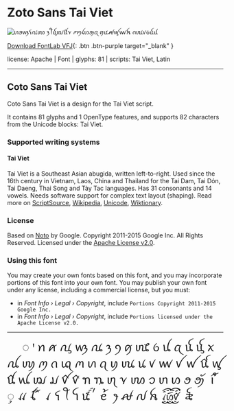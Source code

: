 

# Zoto Sans Tai Viet

![ꪕꪮꪃꪺꪄꪪ ꪅꪻꪍꪢꪠꪩ ꪔꪆꪶꪭꪯꪋ ꪇꪽꫛꪟꪛꫝ ꪒꪘꪚꪉꪌꪊ](images/zotosans-taiviet.svg)

[Download FontLab VFJ](https://downgit.github.io/#/home?url=https://github.com/fontlabcom/getgo-fonts/blob/main/getgo-fonts/apache/zotosans/zotosans-taiviet.ttf){: .btn .btn-purple target="_blank" }

license: Apache \| Font \| glyphs: 81 \| scripts: Tai Viet, Latin

---


## Coto Sans Tai Viet

Coto Sans Tai Viet is a design for the Tai Viet script.

It contains 81 glyphs and 1 OpenType features, and supports 82 characters from the Unicode blocks: Tai Viet.


### Supported writing systems


#### Tai Viet

Tai Viet is a Southeast Asian abugida, written left-to-right. Used since the 16th century in Vietnam, Laos, China and Thailand for the Tai Dam, Tai Dón, Tai Daeng, Thai Song and Tày Tac languages. Has 31 consonants and 14 vowels. Needs software support for complex text layout (shaping). Read more on [ScriptSource](https://scriptsource.org/scr/Tavt), [Wikipedia](https://en.wikipedia.org/wiki/ISO_15924:Tavt), [Unicode](https://www.unicode.org/versions/Unicode13.0.0/ch16.pdf#G59747), [Wiktionary](https://en.wiktionary.org/wiki/Category:Tai_Viet_script).


### License

Based on [Noto](https://github.com/notofonts) by Google. Copyright 2011-2015 Google Inc. All Rights Reserved. Licensed under the [Apache License v2.0](https://www.apache.org/licenses/LICENSE-2.0.txt).

### Using this font

You may create your own fonts based on this font, and you may incorporate portions of this font into your own font. You may publish your own font under any license, including a commercial license, but you must:

- in _Font Info › Legal › Copyright_, include `Portions Copyright 2011-2015 Google Inc.`
- in _Font Info › Legal › Copyright_, include `Portions licensed under the Apache License v2.0.`


---

<div style="font-family: Zoto Sans Tai Viet; font-size: 2em;">
       ​ ‌ ‍ ◌ ꞌ ꪀ ꪁ ꪂ ꪃ ꪄ ꪅ ꪆ ꪇ ꪈ ꪉ ꪊ ꪋ ꪌ ꪍ ꪎ ꪏ ꪐ ꪑ ꪒ ꪓ ꪔ ꪕ ꪖ ꪗ ꪘ ꪙ ꪚ ꪛ ꪜ ꪝ ꪞ ꪟ ꪠ ꪡ ꪢ ꪣ ꪤ ꪥ ꪦ ꪧ ꪨ ꪩ ꪪ ꪫ ꪬ ꪭ ꪮ ꪯ ꪰ ꪱ ꪲ ꪳ ꪴ ꪵ ꪶ ꪷ ꪸ ꪹ ꪺ ꪻ ꪼ ꪽ ꪾ ꪿ ꫀ ꫁ ꫂ ꫛ ꫜ ꫝ ꫞ ꫟ ﻿
</div>

